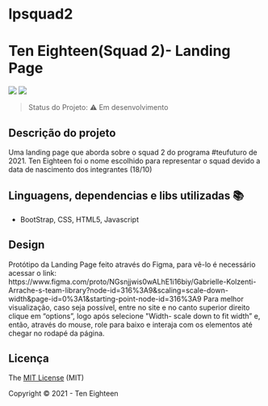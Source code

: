 # lpsquad2
<h1>Ten Eighteen(Squad 2)- Landing Page</h1> 

<p text-align="center">
  <img src="http://img.shields.io/static/v1?label=License&message=MIT&color=green&style=for-the-badge"/>
  <img src="http://img.shields.io/static/v1?label=STATUS&message=EM%20DESENVOLVIMENTO&color=RED&style=for-the-badge"/>
</p>


> Status do Projeto: :warning: Em desenvolvimento

## Descrição do projeto 

<p id="descrição-do-projeto" text-align="justify">
  Uma landing page que aborda sobre o squad 2 do programa #teufuturo de 2021. Ten Eighteen foi o nome escolhido para representar o squad devido a data de nascimento dos integrantes (18/10) 
</p>

## Linguagens, dependencias e libs utilizadas :books:

- BootStrap, CSS, HTML5, Javascript


## Design
<p>Protótipo da Landing Page feito através do Figma, para vê-lo é necessário acessar o link: https://www.figma.com/proto/NGsnjjwis0wALhE1i16biy/Gabrielle-Kolzenti-Arrache-s-team-library?node-id=316%3A9&scaling=scale-down-width&page-id=0%3A1&starting-point-node-id=316%3A9 
Para melhor visualização, caso seja possível, entre no site e no canto superior direito clique em “options”, logo após selecione "Width- scale down to fit width” e, então, através do mouse, role para baixo e interaja com os elementos até chegar no rodapé da página.</p>


## Licença 

The [MIT License]() (MIT)

Copyright :copyright: 2021 - Ten Eighteen


